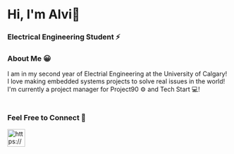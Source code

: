 <h1 align="left">Hi, I'm Alvi👋</h1>
<h3 align="left">Electrical Engineering Student ⚡</h3>

<h3 align="left">About Me 😀</h3>

I am in my second year of Electrial Engineering at the University of Calgary! I love making embedded systems projects to solve real issues in the world! I'm currently a project manager for Project90 ⚙️ and Tech Start 💻!

#
<!-- <h3 align="left">Languages and Tools:</h3>
<div align="left">
  <img src="https://cdn.jsdelivr.net/gh/devicons/devicon/icons/c/c-original.svg" height="40" width="40" alt="c logo" />
  <img width="20" />
  <img src="https://cdn.jsdelivr.net/gh/devicons/devicon@latest/icons/embeddedc/embeddedc-original.svg" height="40" width="40" alt="embeddedc logo" />
  <img width="20" />
  <img src="https://cdn.jsdelivr.net/gh/devicons/devicon@latest/icons/java/java-original.svg" height="40" width="40" alt="java logo" />
  <img width="20" />
  <img src="https://cdn.jsdelivr.net/gh/devicons/devicon@latest/icons/python/python-original.svg" height="40" width="40" alt="python logo" />       
  <img width="20" />
  <img src="https://cdn.jsdelivr.net/gh/devicons/devicon@latest/icons/javascript/javascript-original.svg" height="40" width="40" alt="javascript logo" />
  <img width="20" />
  <img src="https://cdn.jsdelivr.net/gh/devicons/devicon@latest/icons/git/git-original.svg" height="40"  width="40" alt="git logo" />
  <img width="20" />
  <img src="https://cdn.jsdelivr.net/gh/devicons/devicon@latest/icons/raspberrypi/raspberrypi-original.svg" height="40"  width="40" alt="raspberry pi logo" />
  <img width="20" />
  <img src="https://cdn.jsdelivr.net/gh/devicons/devicon@latest/icons/numpy/numpy-original.svg" height="40"  width="40" alt="numpy logo" />
  <img width="20" />
  <img src="https://cdn.jsdelivr.net/gh/devicons/devicon@latest/icons/matplotlib/matplotlib-original.svg" height="40"  width="40" alt="matplotlib logo" />
  <img width="20" />          
</div> -->
 
<h3 align="left">Feel Free to Connect 🙌</h3>
<p align="left">
<a href="https://www.linkedin.com/in/alvi-zaman-ab3395285/" target="_blank"><img align="left" src="https://cdn.jsdelivr.net/gh/devicons/devicon@latest/icons/linkedin/linkedin-original.svg" alt="https://www.linkedin.com/in/alvi-zaman-ab3395285/" height="40" width="40" /></a>
</p>
